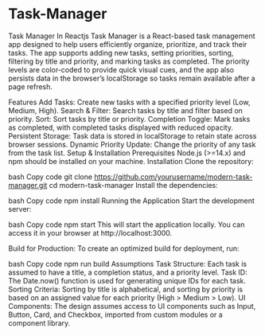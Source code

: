 # Task-Manager
Task Manager In Reactjs
 Task Manager is a React-based task management app designed to help users efficiently organize, prioritize, and track their tasks. The app supports adding new tasks, setting priorities, sorting, filtering by title and priority, and marking tasks as completed. The priority levels are color-coded to provide quick visual cues, and the app also persists data in the browser’s localStorage so tasks remain available after a page refresh.

Features
Add Tasks: Create new tasks with a specified priority level (Low, Medium, High).
Search & Filter: Search tasks by title and filter based on priority.
Sort: Sort tasks by title or priority.
Completion Toggle: Mark tasks as completed, with completed tasks displayed with reduced opacity.
Persistent Storage: Task data is stored in localStorage to retain state across browser sessions.
Dynamic Priority Update: Change the priority of any task from the task list.
Setup & Installation
Prerequisites
Node.js (>=14.x) and npm should be installed on your machine.
Installation
Clone the repository:

bash
Copy code
git clone https://github.com/yourusername/modern-task-manager.git
cd modern-task-manager
Install the dependencies:

bash
Copy code
npm install
Running the Application
Start the development server:

bash
Copy code
npm start
This will start the application locally. You can access it in your browser at http://localhost:3000.

Build for Production: To create an optimized build for deployment, run:

bash
Copy code
npm run build
Assumptions
Task Structure: Each task is assumed to have a title, a completion status, and a priority level.
Task ID: The Date.now() function is used for generating unique IDs for each task.
Sorting Criteria: Sorting by title is alphabetical, and sorting by priority is based on an assigned value for each priority (High > Medium > Low).
UI Components: The design assumes access to UI components such as Input, Button, Card, and Checkbox, imported from custom modules or a component library.
